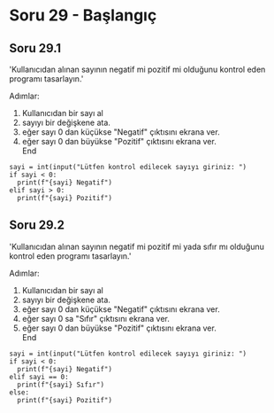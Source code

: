# Soru 29 - Başlangıç


## Soru 29.1

'Kullanıcıdan alınan sayının negatif mi pozitif mi olduğunu kontrol eden programı tasarlayın.'

Adımlar:
1. Kullanıcıdan bir sayı al
2. sayıyı bir değişkene ata.
3. eğer sayı 0 dan küçükse "Negatif" çıktısını ekrana ver.
4. eğer sayı 0 dan büyükse "Pozitif" çıktısını ekrana ver. <br>
End

```
sayi = int(input("Lütfen kontrol edilecek sayıyı giriniz: ")
if sayi < 0:
  print(f"{sayi} Negatif")
elif sayi > 0:
  print(f"{sayi} Pozitif")
```

## Soru 29.2

'Kullanıcıdan alınan sayının negatif mi pozitif mi yada sıfır mı olduğunu kontrol eden programı tasarlayın.'

Adımlar:
1. Kullanıcıdan bir sayı al
2. sayıyı bir değişkene ata.
3. eğer sayı 0 dan küçükse "Negatif" çıktısını ekrana ver.
4. eğer sayı 0 sa "Sıfır" çıktısını ekrana ver.
4. eğer sayı 0 dan büyükse "Pozitif" çıktısını ekrana ver. <br>
End

```
sayi = int(input("Lütfen kontrol edilecek sayıyı giriniz: ")
if sayi < 0:
  print(f"{sayi} Negatif")
elif sayi == 0:
  print(f"{sayi} Sıfır")
else:
  print(f"{sayi} Pozitif")
```
